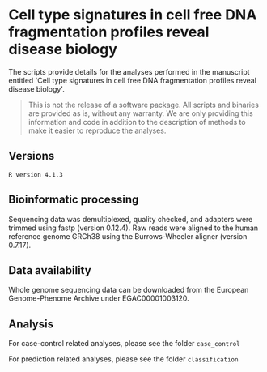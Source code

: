 # Cell type signatures in cell free DNA fragmentation profiles reveal disease biology

The scripts provide details for the analyses performed in the manuscript entitled 'Cell type signatures in cell free DNA fragmentation profiles reveal disease biology'.

> This is not the release of a software package. All scripts and binaries are provided as is, without any warranty. We are only providing this information and code in addition to the description of methods to make it easier to reproduce the analyses.

## Versions
```
R version 4.1.3
```

## Bioinformatic processing
Sequencing data was demultiplexed, quality checked, and adapters were trimmed using fastp (version 0.12.4). Raw reads were aligned to the human reference genome GRCh38 using the Burrows-Wheeler aligner (version 0.7.17).

## Data availability
Whole genome sequencing data can be downloaded from the European Genome-Phenome Archive under EGAC00001003120.

## Analysis
For case-control related analyses, please see the folder `case_control`

For prediction related analyses, please see the folder `classification`
